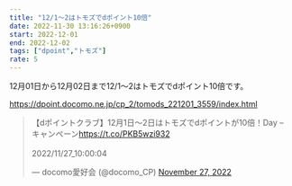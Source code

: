 ```yaml
---
title: "12/1～2はトモズでdポイント10倍"
date: 2022-11-30 13:16:26+0900
start: 2022-12-01
end: 2022-12-02
tags: ["dpoint","トモズ"]
rate: 5
---
```


12月01日から12月02日まで12/1～2はトモズでdポイント10倍です。

https://dpoint.docomo.ne.jp/cp_2/tomods_221201_3559/index.html

<blockquote class="twitter-tweet"><p lang="ja" dir="ltr">【dポイントクラブ】12月1日～2日はトモズでdポイントが10倍！Day – キャンペーン<a href="https://t.co/PKB5wzi932">https://t.co/PKB5wzi932</a><br><br>2022/11/27_10:00:04</p>&mdash; docomo愛好会 (@docomo_CP) <a href="https://twitter.com/docomo_CP/status/1596670671836225536?ref_src=twsrc%5Etfw">November 27, 2022</a></blockquote> <script async src="https://platform.twitter.com/widgets.js" charset="utf-8"></script>
